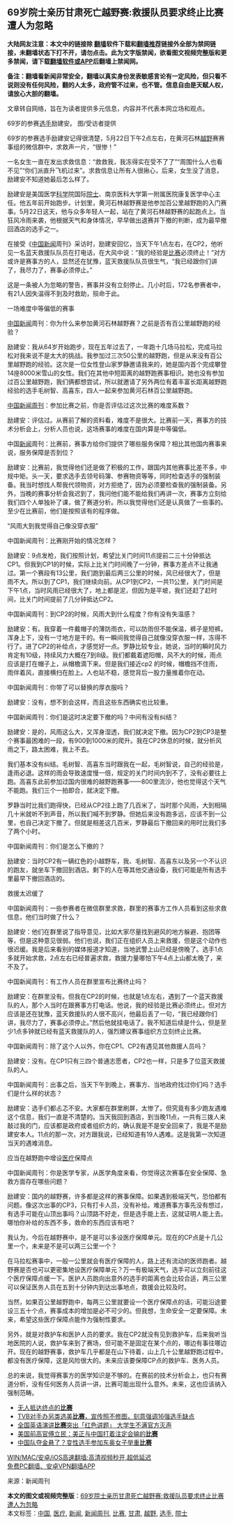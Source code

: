  <h2>69岁院士亲历甘肃死亡越野赛:救援队员要求终止比赛遭人为忽略</h2> <p class="notice"><b>大陆网友注意：本文中的链接除 <a href="https://github.com/bannedbook/fanqiang" >翻墙</a>软件下载和<a href="https://github.com/killgcd/justmysocks/blob/master/README.md">翻墙推荐</a>链接外全部为禁网链接，未翻墙状态下打不开，请勿点击。此为文字版禁闻，欲看图文视频完整版和更多禁闻，请下载<a href="https://github.com/bannedbook/fanqiang">翻墙软件或APP</a>后翻墙上禁闻网。</p><p>备注：翻墙看新闻非常安全，翻墙以真实身份发表敏感言论有一定风险，但只看不说则没有任何风险，翻的人太多，政府管不过来，也不管。信息自由是天赋人权，请放心大胆的翻墙。</b></p>  <div class="entry"> <p>文章转自网络，旨在为读者提供多元信息，内容并不代表本网立场和观点。</p> <p>69岁的参赛<a href="https://www.bannedbook.org/bnews/tag/%E9%80%89%E6%89%8B/" class="st_tag internal_tag" rel="tag" title="标签 选手 下的日志">选手</a>励建安。 图/受访者提供</p> <p>69岁的参赛选手励建安记得很清楚，5月22日下午2点左右，在黄河石林<a href="https://www.bannedbook.org/bnews/tag/%E8%B6%8A%E9%87%8E/" class="st_tag internal_tag" rel="tag" title="标签 越野 下的日志">越野</a>赛赛事组的微信群中，求救声一片，“很惨！”</p> <p>一名女生一直在发出求救信息：“救救我，我冻得实在受不了了”“周围什么人也看不见”“你们派直升飞机过来”。求救信息让所有人很揪心，后来，女生没了消息，励建安不知道她最后怎么样了。</p> <p>励建安是美国医学<span class='wp_keywordlink'><a href="https://www.bannedbook.org/forum11/topic309.html" title="禁片：“科学”的棍子" target="_blank">科学</a></span>院国际<a href="https://www.bannedbook.org/bnews/tag/%e9%99%a2%e5%a3%ab/" class="st_tag internal_tag" rel="tag" title="标签 院士 下的日志">院士</a>、南京医科大学第一附属医院康复医学中心主任。他五年前开始跑步。计划里，黄河石林越野赛是他参加百公里越野跑的入门赛事。5月22日这天，他与众多年轻人一起，站在了黄河石林越野赛的起跑点上。当狂风冷雨来袭，他根据天气和身体情况，早早做出退赛并下撤的判断，成为最早撤回酒店的选手之一。</p> <p>在接受《<span class='wp_keywordlink_affiliate'><a href="https://www.bannedbook.org/bnews/cnnews/" title="中国新闻">中国新闻</a></span>周刊》采访时，励建安回忆，当天下午1点左右，在CP2，他听见一名蓝天救援队队员在打电话，在大风中说：“我的经验是<a href="https://www.bannedbook.org/bnews/tag/%E6%AF%94%E8%B5%9B/" class="st_tag internal_tag" rel="tag" title="标签 比赛 下的日志">比赛</a>必须终止！”对方或许是赛事方的人，显然还在犹豫，蓝天救援队队员很生气，“我已经跟你们讲了，我尽力了，赛事必须停止。”</p> <p>这是一条被人为忽略的警告，赛事并没有立刻停止。几小时后，172名参赛者中，有21人因失温得不到及时救助，殒命于此。</p> <p>一场难度中等偏低的赛事</p> <p><span class='wp_keywordlink_affiliate'><a href="https://www.bannedbook.org/" title="中国" target="_blank">中国</a></span><span class='wp_keywordlink_affiliate'><a href="https://www.bannedbook.org/" title="新闻">新闻</a></span>周刊：你为什么来参加黄河石林越野赛？之前是否有百公里越野跑的经验？</p> <p>励建安：我从64岁开始跑步，现在五年过去了，一年跑十几场马拉松，完成马拉松对我来说不是太大的挑战。我参加过三次50公里的越野跑，但是从来没有百公里越野跑的经验。这次是一位女性登山家罗静邀请我来的，她是国内首个完成攀登14座8000米雪山的女性。我们在其他中短距离的越野跑赛事相识。她也没有参加过百公里越野跑，我们俩都想尝试，所以就邀请了另外两位有着丰富长距离越野跑经验的选手毛树智、高喜东，四人一起来参加黄河石林百公里越野跑。</p> <p><a href="https://www.bannedbook.org/bnews/tag/%E4%B8%AD%E5%9B%BD/" class="st_tag internal_tag" rel="tag" title="标签 中国 下的日志">中国</a><a href="https://www.bannedbook.org/bnews/tag/%E6%96%B0%E9%97%BB%E5%91%A8%E5%88%8A/" class="st_tag internal_tag" rel="tag" title="标签 新闻周刊 下的日志">新闻周刊</a>：参加比赛之前，你是否评估过这次比赛的难度系数？</p>  <p>励建安：评估过。从赛前了解的资料看，难度不是很大。比赛前一天，赛事方的技术分析会上，分析人员也说，这场赛事的难度在国内算是中等偏低。</p> <p>中国<a href="https://www.bannedbook.org/bnews/tag/%E6%96%B0%E9%97%BB/" class="st_tag internal_tag" rel="tag" title="标签 新闻 下的日志">新闻</a>周刊：比赛前，赛事方给你们提供了哪些服务保障？相比其他国内赛事来说，服务保障是否到位？</p> <p>励建安：比赛前，我觉得他们还是做了积极的工作，跟国内其他赛事比差不多，中规中矩。头一天，要求选手去领号码簿、参赛物资等等，同时检查选手的强制装备。我当时想找人帮我代领物资，对方拒绝了，因为必须要检查我的强制装备。另外，当晚的赛事分析会我迟到了，我问他们能不能给我们再讲一次，赛事方立刻给我们四个人单独补了课，做了赛道分析。所以我觉得他们还是认真做了一些事的。至少在比赛前，他们是按照该有的程序做。</p> <p>“风雨大到我觉得自己像没穿衣服”</p> <p>中国新闻周刊：比赛刚开始的情况怎样？</p> <p>励建安：9点发枪，我们按照计划，希望比关门时间11点提前二三十分钟抵达CP1。但我到CP1的时候，实际上比关门时间晚了一分钟，赛事方差点不让我通过。第一个赛段有13公里，我们跑到最后两三公里的时候，风已经很大了，但是雨不大。所以到了CP1，我们继续向前。从CP1到CP2，一共11公里，关门时间是下午1点，当时风雨已经很大了，地上都是泥，但因为是平坡，我们还赶了赶时间，比关门时间提前了几分钟抵达CP2。</p> <p>中国新闻周刊：到CP2的时候，风雨大到什么程度？你有没有失温感？</p> <p>励建安：有。我穿着一件戴帽子的薄防雨衣，可以防雨但不能保温，裤子是短裤。浑身上下，没有一寸地方是干的。有一瞬间我觉得自己就像没穿衣服一样，冻得不行了。进了CP2的补给点，才感觉好一点。罗静比较专业，她说，当时的瞬时风力肯定有10级，持续风力大概在7到8级。我们都戴着遮阳帽，风不大的时候，雨点应该是打在帽子上，从帽檐滴下来。但是我们接近cp2 的时候，帽檐挡不住雨，雨伴着风，直接横扫在脸上。人也站不稳，感觉背后一股力量推着你在动。</p> <p>中国新闻周刊：你带了可以替换的厚衣服吗？</p> <p>励建安：没有，想不到会这样，而且这些东西确实也比较重。</p> <p>中国新闻周刊：你们是这时决定要下撤的吗？中间有没有纠结？</p>  <p>励建安：是的，风雨这么大，又浑身湿透，我们就决定下撤。因为CP2到CP3是整个赛事最困难的一段，有900到1000米的爬升。我在CP2休息的时候，就分析风雨之下，路太困难，我上不去。</p> <p>我们基本没有纠结。毛树智、高喜东当时跟我在一起，毛树智说，自己的经验是，逢雨必退。这样的雨会导致速度慢一倍，规定的关门时间内到不了，没有必要往上跑。高喜东此前参加过国内很难的越野跑赛事——800里流沙，他也觉得这个天气不能跑。我们三个一拍即合，就决定下撤。</p> <p>罗静当时比我们跑得快，已经从CP2往上跑了几百米了，当时那个风雨，大到相隔几十米就听不到声音，所以我们喊不到罗静。但她后来没有跑多远，应该不到一公里，也自己决定下撤了。但就是相差这几百米，罗静最后下撤回来的用时比我们多了两个小时。</p> <p>中国新闻周刊：你们是怎么下撤的？</p> <p>励建安：当时CP2有一辆红色的小越野车，我、毛树智、高喜东以及另一个不认识的跑友，就坐车下撤回到酒店。剩下的人在等其他交通设备，我们可能是所有选手里最早下撤回酒店的。</p> <p>救援太迟缓了</p> <p>中国新闻周刊：一些参赛者在微信群里求救，群里的赛事方工作人员看到这些求救信息，他们当时做了什么？</p> <p>励建安：他们在群里说了指导意见，比如大家尽量找到避风的地方躲避、抱团等等，但是这种意见很弱。他们也说，我们正在组织人员上来救援，但是这个动作也很迟缓。我是后来看别的媒体报道才知道，当地武警上山已经是傍晚了。选手1点多就开始求救，2点左右已经普遍求救，救援力量哪怕下午4点上山都太晚了，来不及了。</p> <p>中国新闻周刊：有工作人员在群里宣布比赛终止吗？</p> <p>励建安：在群里没有。但我在CP2的时候，也就是1点左右，遇到了一个蓝天救援队的人，那个人当时在跟赛事方打电话。他说，我的经验是比赛必须终止。但对方应该是还在犹豫，蓝天救援队的人很不高兴，他最后丢了一句，“我已经跟你们讲，我尽力了，赛事必须停止。”然后他就挂电话了。我不知道后续是什么，但是至少1点多钟就已经有蓝天救援队的人，强烈建议赛事组织方立刻终止比赛。</p> <p>中国新闻周刊：除了这个人以外，你在CP1、CP2有遇见其他救援人员吗？</p>  <p>励建安：没有。在CP1只有三四个普通志愿者，CP2也一样，只是多了位蓝天救援队的人。</p> <p>中国新闻周刊：出事之后，当天下午到晚上，赛事方、当地政府找过你们吗？选手们是什么样的状态？</p> <p>励建安：选手们都忐忑不安。大家都在群里刷屏，太惨了。但究竟有多少跑友遇难这个信息，我们一直是不清楚的。当天我回到酒店，到当晚11点，一共有三拨人来敲过我的门，应该都是政府或者组织方的，确认我是不是安全回来了，我是不是励建安本人。11点的那一次，对方跟我说，已经知道有19人遇难。这是我第一次知道当天的遇难消息。</p> <p>应当在越野跑中增设<a href="https://www.bannedbook.org/bnews/tag/%E5%8C%BB%E7%96%97/" class="st_tag internal_tag" rel="tag" title="标签 医疗 下的日志">医疗</a>保障点</p> <p>中国新闻周刊：你是医学专家，从医学角度来看，你觉得这次赛事在安全保障、急救方面存在哪些问题？</p> <p>励建安：国内的越野赛，许多都是这样的赛事保障。如果遇到极端天气，恐怕都有问题。像这次出事的CP3，只有打卡人员，没有补给。难道赛事方事先没有想过，有选手可能在山顶出事吗？山顶路不好走，但是选手能上去，这就证明人能上去。哪怕你补给的东西不多，救命的东西应该有吧？</p> <p>我认为，今后在越野赛中，是不是可以多设医疗保障单元。现在的CP点是十几公里一个，未来是不是可以两三公里一个？</p> <p>在马拉松赛事中，一般一公里就会有医疗保障的人，路上还有流动的医师跑者。越野赛是否也可以更密集地设医疗保障单元？万一有极端天气，选手可以立刻前往这个医疗保障点缓一下。医护人员跑向出意外的选手的距离也会比较合适，两三公里可以保证医务人员在五到十分钟内到达出事地点，救援会比较及时。</p> <p>当然，如果百公里越野跑中，每两三公里就要设一个医疗保障点的话，可能沿途要设三五十个点，赛事成本的增加是必不可少的。但我想，生命安全一定要保障。未来，希望这些医疗保障点能作为强制性要求。</p> <p>另外，就是对救护车和医护人员的要求。我在CP2就没有见到救护车，后来我听当地医院的人说，救护车来到了赛场，但可能不是固定在某个点的，哪边有事往哪边开。现在的越野赛事，救护车几乎都是在山下待着，山上几十公里越野跑过程中，都没有医疗保障，这是风险很大的。未来应该要保障CP点的救护车、医务人员。</p> <p>总的来说，我觉得赛事方的医学知识是不够的。在赛前的技术分析会上，也只有赛道分析，没有任何医务人员讲一讲，比赛可能出现什么意外。未来，这也应该纳入强制范畴。</p>  <ul class='op-related-articles' title='相关阅读'> <li><a href='https://www.bannedbook.org/bnews/ssgc/20210524/1552929.html' target='_blank'>无人抵达终点的<b>比赛</b></a></li> <li><a href='https://www.bannedbook.org/bnews/yule/20210524/1552622.html' target='_blank'>TVB对手办另类选美<b>比赛</b>，宣传照不修图，刻意强调16强选手缺点</a></li> <li><a href='https://www.bannedbook.org/bnews/headline/20210521/1551131.html' target='_blank'>全国英语演讲<b>比赛</b>突出「红色讲题」 大学生不满官方灭声</a></li> <li><a href='https://www.bannedbook.org/bnews/baitai/20210510/1543571.html' target='_blank'>美国前高官傅立民：美正与中国打着注定会输的<b>比赛</b></a></li> <li><a href='https://www.bannedbook.org/bnews/sports/20210507/1541799.html' target='_blank'>中国队夺金悬了？变性选手参加东奥女子举重<b>比赛</b></a></li> </ul> <p class="texttj"> <a href="https://github.com/bannedbook/fanqiang/wiki/V2ray%E6%9C%BA%E5%9C%BA" target="_blank">WIN/MAC/安卓/iOS高速翻墙:高清视频秒开,超低延迟</a><br/> <a href="https://github.com/bannedbook/fanqiang/wiki/%E7%A6%81%E9%97%BB%E7%BD%91%E5%AE%89%E5%8D%93%E7%BF%BB%E5%A2%99%E6%96%B0%E9%97%BBAPP" target="_blank">免费PC翻墙、安卓VPN翻墙APP</a></p><p>来源：新闻周刊</p><a name='sharetosocial'></a>       <div><b>本文的图文或视频完整版</b>：<a href='https://www.bannedbook.org/bnews/baitai/20210526/1554222.html'>69岁院士亲历甘肃死亡越野赛:救援队员要求终止比赛遭人为忽略</a></div>  </div><!--END ENTRY--> <div class="postfooter"> <div>本文标签：<a href="https://www.bannedbook.org/bnews/tag/%E4%B8%AD%E5%9B%BD/" rel="tag">中国</a>, <a href="https://www.bannedbook.org/bnews/tag/%E5%8C%BB%E7%96%97/" rel="tag">医疗</a>, <a href="https://www.bannedbook.org/bnews/tag/%E6%96%B0%E9%97%BB/" rel="tag">新闻</a>, <a href="https://www.bannedbook.org/bnews/tag/%E6%96%B0%E9%97%BB%E5%91%A8%E5%88%8A/" rel="tag">新闻周刊</a>, <a href="https://www.bannedbook.org/bnews/tag/%E6%AF%94%E8%B5%9B/" rel="tag">比赛</a>, <a href="https://www.bannedbook.org/bnews/tag/%E7%94%98%E8%82%83/" rel="tag">甘肃</a>, <a href="https://www.bannedbook.org/bnews/tag/%E8%B6%8A%E9%87%8E/" rel="tag">越野</a>, <a href="https://www.bannedbook.org/bnews/tag/%E9%80%89%E6%89%8B/" rel="tag">选手</a>, <a href="https://www.bannedbook.org/bnews/tag/%e9%99%a2%e5%a3%ab/" rel="tag">院士</a></div>  </div><!--END POSTFOOTER--> 